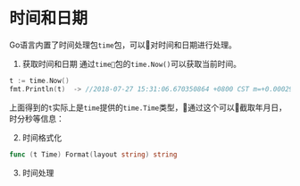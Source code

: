 # 时间和日期
Go语言内置了时间处理包`time`包，可以对时间和日期进行处理。

1. 获取时间和日期
通过`time`包的`time.Now()`可以获取当前时间。
```go
t := time.Now()
fmt.Println(t)  -> //2018-07-27 15:31:06.670350864 +0800 CST m=+0.000292789
```
上面得到的`t`实际上是`time`提供的`time.Time`类型，通过这个可以截取年月日，时分秒等信息：

2. 时间格式化 
```go
func (t Time) Format(layout string) string
```
3. 时间处理